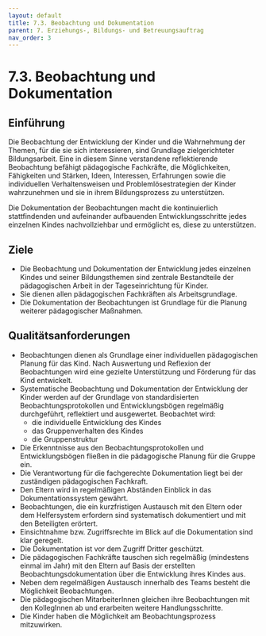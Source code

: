 ```yaml
---
layout: default
title: 7.3. Beobachtung und Dokumentation
parent: 7. Erziehungs-, Bildungs- und Betreuungsauftrag
nav_order: 3
---
```


# 7.3. Beobachtung und Dokumentation

## Einführung
Die Beobachtung der Entwicklung der Kinder und die Wahrnehmung der Themen, für die sie sich interessieren, sind Grundlage zielgerichteter Bildungsarbeit. Eine in diesem Sinne verstandene reflektierende Beobachtung befähigt pädagogische Fachkräfte, die Möglichkeiten, Fähigkeiten und Stärken, Ideen, Interessen, Erfahrungen sowie die individuellen Verhaltensweisen und Problemlösestrategien der Kinder wahrzunehmen und sie in ihrem Bildungsprozess zu unterstützen.

Die Dokumentation der Beobachtungen macht die kontinuierlich stattfindenden und aufeinander aufbauenden Entwicklungsschritte jedes einzelnen Kindes nachvollziehbar und ermöglicht es, diese zu unterstützen.

## Ziele
* Die Beobachtung und Dokumentation der Entwicklung jedes einzelnen Kindes und seiner Bildungsthemen sind zentrale Bestandteile der pädagogischen Arbeit in der Tageseinrichtung für Kinder.
* Sie dienen allen pädagogischen Fachkräften als Arbeitsgrundlage.
* Die Dokumentation der Beobachtungen ist Grundlage für die Planung weiterer pädagogischer Maßnahmen.

## Qualitätsanforderungen
* Beobachtungen dienen als Grundlage einer individuellen pädagogischen Planung für das Kind. Nach Auswertung und Reflexion der Beobachtungen wird eine gezielte Unterstützung und Förderung für das Kind entwickelt.
* Systematische Beobachtung und Dokumentation der Entwicklung der Kinder werden auf der Grundlage von standardisierten Beobachtungsprotokollen und Entwicklungsbögen regelmäßig durchgeführt, reflektiert und ausgewertet. Beobachtet wird:
    * die individuelle Entwicklung des Kindes
    * das Gruppenverhalten des Kindes
    * die Gruppenstruktur
* Die Erkenntnisse aus den Beobachtungsprotokollen und Entwicklungsbögen fließen in die pädagogische Planung für die Gruppe ein.
* Die Verantwortung für die fachgerechte Dokumentation liegt bei der zuständigen pädagogischen Fachkraft.
* Den Eltern wird in regelmäßigen Abständen Einblick in das Dokumentationssystem gewährt.
* Beobachtungen, die ein kurzfristigen Austausch mit den Eltern oder dem Helfersystem erfordern sind systematisch dokumentiert und mit den Beteiligten erörtert.
* Einsichtnahme bzw. Zugriffsrechte im Blick auf die Dokumentation sind klar geregelt.
* Die Dokumentation ist vor dem Zugriff Dritter geschützt.
* Die pädagogischen Fachkräfte tauschen sich regelmäßig (mindestens einmal im Jahr) mit den Eltern auf Basis der erstellten Beobachtungsdokumentation über die Entwicklung ihres Kindes aus.
* Neben dem regelmäßigen Austausch innerhalb des Teams besteht die Möglichkeit Beobachtungen.
* Die pädagogischen MitarbeiterInnen gleichen ihre Beobachtungen mit den KollegInnen ab und erarbeiten weitere Handlungsschritte.
* Die Kinder haben die Möglichkeit am Beobachtungsprozess mitzuwirken.